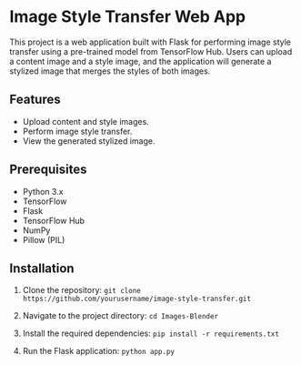 # Image Style Transfer Web App

This project is a web application built with Flask for performing image style transfer using a pre-trained model from TensorFlow Hub. Users can upload a content image and a style image, and the application will generate a stylized image that merges the styles of both images.

## Features

- Upload content and style images.
- Perform image style transfer.
- View the generated stylized image.

## Prerequisites

- Python 3.x
- TensorFlow
- Flask
- TensorFlow Hub
- NumPy
- Pillow (PIL)

## Installation

1. Clone the repository:
`git clone https://github.com/yourusername/image-style-transfer.git`

2. Navigate to the project directory:
`cd Images-Blender`

3. Install the required dependencies:
`pip install -r requirements.txt`

4. Run the Flask application:
`python app.py`
